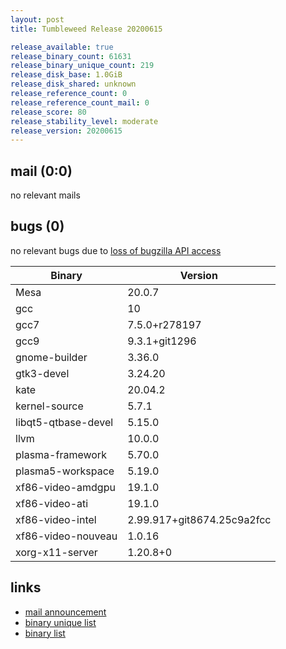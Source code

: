 ```yaml
---
layout: post
title: Tumbleweed Release 20200615

release_available: true
release_binary_count: 61631
release_binary_unique_count: 219
release_disk_base: 1.0GiB
release_disk_shared: unknown
release_reference_count: 0
release_reference_count_mail: 0
release_score: 80
release_stability_level: moderate
release_version: 20200615
---
```


## mail (0:0)

no relevant mails

## bugs (0)

<!--more-->

no relevant bugs due to [loss of bugzilla API access](https://bugzilla.opensuse.org/show_bug.cgi?id=1157722)

Binary | Version
--- | ---
Mesa | 20.0.7
gcc | 10
gcc7 | 7.5.0+r278197
gcc9 | 9.3.1+git1296
gnome-builder | 3.36.0
gtk3-devel | 3.24.20
kate | 20.04.2
kernel-source | 5.7.1
libqt5-qtbase-devel | 5.15.0
llvm | 10.0.0
plasma-framework | 5.70.0
plasma5-workspace | 5.19.0
xf86-video-amdgpu | 19.1.0
xf86-video-ati | 19.1.0
xf86-video-intel | 2.99.917+git8674.25c9a2fcc
xf86-video-nouveau | 1.0.16
xorg-x11-server | 1.20.8+0

## links

- [mail announcement](https://lists.opensuse.org/opensuse-factory/2020-06/msg00203.html)
- [binary unique list](http://download.opensuse.org/history/20200615/rpm.unique.list)
- [binary list](http://download.opensuse.org/history/20200615/rpm.list)
